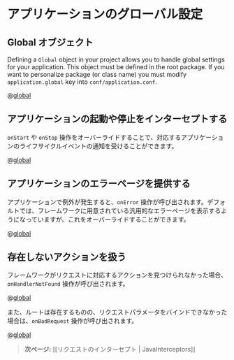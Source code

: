 <!--
# Application global settings
-->
# アプリケーションのグローバル設定

<!--
## The Global object
-->
## Global オブジェクト

Defining a `Global` object in your project allows you to handle global settings for your application. This object must be defined in the root package. If you want to personalize package (or class name) you must modify `application.global` key into `conf/application.conf`.

@[global](code/javaguide/global/simple/Global.java)

<!--
## Intercepting application start-up and shutdown
-->
## アプリケーションの起動や停止をインターセプトする

<!--
You can override the `onStart` and `onStop` operation to be notified of the corresponding application lifecycle events:
-->
`onStart` や `onStop` 操作をオーバーライドすることで、対応するアプリケーションのライフサイクルイベントの通知を受けることができます。

@[global](code/javaguide/global/startstop/Global.java)

<!--
## Providing an application error page
-->
## アプリケーションのエラーページを提供する

<!--
When an exception occurs in your application, the `onError` operation will be called. The default is to use the internal framework error page. You can override this:
-->
アプリケーションで例外が発生すると、`onError` 操作が呼び出されます。デフォルトでは、フレームワークに用意されている汎用的なエラーページを表示するようになっていますが、これをオーバーライドすることができます。

@[global](code/javaguide/global/onerror/Global.java)

<!--
## Handling action not found
-->
## 存在しないアクションを扱う

<!--
If the framework doesn’t find an action method for a request, the `onHandlerNotFound` operation will be called:
-->
フレームワークがリクエストに対応するアクションを見つけられなかった場合、`onHandlerNotFound` 操作が呼び出されます。

@[global](code/javaguide/global/notfound/Global.java)

<!--
The `onBadRequest` operation will be called if a route was found, but it was not possible to bind the request parameters:
-->
また、ルートは存在するものの、リクエストパラメータをバインドできなかった場合は、`onBadRequest` 操作が呼び出されます。

@[global](code/javaguide/global/badrequest/Global.java)

<!--
> **Next:** [[Intercepting requests | JavaInterceptors]]
-->
> **次ページ:** [[リクエストのインターセプト | JavaInterceptors]]
